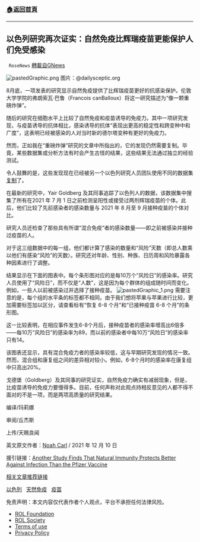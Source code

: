 ###  [:house:返回首頁](https://github.com/ourhimalayas/txt)
---


## 以色列研究再次证实：自然免疫比辉瑞疫苗更能保护人们免受感染
` RoseNews` [轉載自GNews](https://gnews.org/zh-hans/1755813/)

![pastedGraphic.png](https://assets.gnews.org/wp-content/uploads/2021/12/EFED5260-CDDA-4471-B8E1-2FFF5D9B0762.jpeg)
图片：@dailysceptic.org

8月底，一项发表的研究显示自然免疫提供了比辉瑞疫苗更好的抗感染保护。伦敦大学学院的弗朗索瓦·巴鲁（Francois canBalloux）将这一研究描述为“像一颗重磅炸弹”。

随后的研究在细胞水平上比较了自然免疫和疫苗诱导的免疫力。其中一项研究发现，与疫苗诱导的抗体相比，感染诱导的抗体“表现出更高的稳定性和跨变种中和广度”，这表明已经被感染的人对当时新的德尔塔变种有更好的免疫力。

然而，正如我在“重磅炸弹”研究的文章中所指出的，它的发现仍然需要复制。毕竟，某些数据集或分析方法有时会产生古怪的结果，这些结果无法通过独立的经验测试。

令人鼓舞的是，这些发现现在已经被另一个以色列研究人员团队使用不同的数据集[复制](https://www.medrxiv.org/content/10.1101/2021.12.04.21267114v1)了。

在最新的研究中，Yair Goldberg 及其同事追踪了以色列人的数据，该数据集中搜集了所有在2021 年 7 月 1 日之前检测呈阳性或接受过两剂辉瑞疫苗的个体。此后，他们比较了先前感染者的感染数量与 2021 年 8 月至 9 月接种疫苗的个体对比。

研究人员还检查了那些具有所谓“混合免疫”者的感染数量——即之前被感染并接种过疫苗的人。

对于这三组数据中的每一组，他们都计算了感染的数量和“风险”天数（即总人数乘以他们有感染“风险”的天数）。研究还对年龄、性别、种族、日历周和风险暴露各种因素进行了调整。

结果显示在下面的图表中。每个条形图对应的是每10万个“风险日”的感染率。研究人员使用了“风险日”，而不仅是“人数”，这是因为每个群体的组成随时间而变化。例如，一些人以前被感染过并选择了接种疫苗。
![pastedGraphic_1.png](https://assets.gnews.org/wp-content/uploads/2021/12/103CE2E6-BB2F-41B5-9C97-426365F4352F.png)
需要注意的是，每个组的水平条的标签都不相同。由于我们想将苹果与苹果进行比较，更加需要标签加以区分，请查看标有“恢复 6-8 个月”和“已接种疫苗 6-8 个月”的条形图。

这一比较表明，在相应事件发生6-8个月后，接种疫苗者的感染率增高出6倍多——每10万“风险日”的感染率为89，而以前的感染者中每10万“风险日”的感染率只有14。

该图表还显示，具有混合免疫力者的感染率较低，这与早期研究发现的情况一致。然而，混合组和康复组之间的差异相对较小。例如，6-8个月时的感染率在康复组中只高出20%。

戈德堡（Goldberg）及其同事的研究证实，自然免疫力确实有减弱现象，但是，比疫苗诱导的免疫力要慢得多。目前，任何声称对此观点持相反意见的人都不得不面对的不是一项，而是两项高质量的研究结果。

编译/玛莉娜

审阅/丘杰斯

上传/天赐良闻

英文原文作者：[Noah Carl](https://dailysceptic.org/author/noah-carl/)  / 2021 年 12 月 10 日

援引链接：[Another Study Finds That Natural Immunity Protects Better Against Infection Than the Pfizer Vaccine](https://dailysceptic.org/2021/12/10/another-study-finds-that-natural-immunity-protects-better-against-infection-than-the-pfizer-vaccine/)

[相关文章推荐链接](https://www.medrxiv.org/content/10.1101/2021.12.04.21267114v1)

[以色列](https://dailysceptic.org/tag/israel/)   [天然免疫](https://dailysceptic.org/tag/natural-immunity/)   [疫苗](https://dailysceptic.org/tag/vaccines/)



 

免责声明：本文内容仅代表作者个人观点，平台不承担任何法律风险。

- [ROL Foundation](https://rolfoundation.org/)
- [ROL Society](https://rolsociety.org/)
- [Terms of use](https://gnews.org/terms-of-use-3/)
- [Privacy Policy](https://gnews.org/privacy-policy/)
